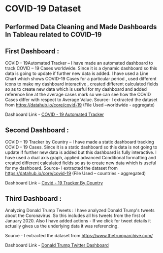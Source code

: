 # COVID-19 Dataset
## Performed Data Cleaning and Made Dashboards In Tableau related to COVID–19

## First Dashboard :

COVID – 19Automated Tracker –  I have made an automated dashboard to track COVID – 19 Cases worldwide. Since it is a dynamic dashboard so this data is going to update if further new data is added. 
I have used a Line Chart which shows COVID-19 Cases for a particular period , used different icons to make my dashboard interactive , created different calculated fields so as to create new data which is useful for my dashboard and added reference line at the average cases mark so we can see how the COVID Cases differ with respect to Average Value. 
Source- I extracted the dataset from https://datahub.io/core/covid-19
(File Used –worldwide - aggregate)


Dashboard Link - [COVID - 19 Automated Tracker](https://public.tableau.com/app/profile/varij1192/viz/COVID19AutomatedTracker_16600233688300/Dashboard1)





## Second Dashboard :

COVID – 19 Tracker by Country – I have made a static dashboard tracking COVID – 19 Cases. Since it is a static dashboard so this data is not going to update if further new data is added but this dashboard is fully interactive. I have used a dual axis graph, applied advanced Conditional formatting and created different calculated fields so as to create new data which is useful for my dashboard.
Source- I extracted the dataset from https://datahub.io/core/covid-19
(File Used – countries - aggregated)


Dashboard Link –  [Covid - 19 Tracker By Country](https://public.tableau.com/app/profile/varij1192/viz/Covid-19TrackerByCountry/CovidTrackerByCountry)




## Third Dashboard :

Analyzing Donald Trump Tweets : I have analyzed Donald Trump's tweets about the Coronavirus. So this includes all his tweets from the first of January 2020.
 Also I have added actions - If we click for tweet details it actually gives us the underlying data it was referencing.

Source - I extracted the dataset from https://www.thetrumparchive.com/



Dashboard Link - [Donald Trump Twitter Dashboard](https://public.tableau.com/app/profile/varij1192/viz/Donald_Trump_TwitterDashboard/TrumpTwitterDashboard)


